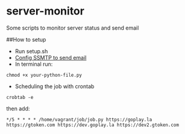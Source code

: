 # server-monitor
Some scripts to monitor server status and send email

##How to setup

- Run setup.sh
- [Config SSMTP to send email](http://www.nixtutor.com/linux/send-mail-with-gmail-and-ssmtp/)
- In terminal run:
```shel
chmod +x your-python-file.py
```
- Scheduling the job with crontab
```shel
crobtab -e
```
then add:
```shel
*/5 * * * * /home/vagrant/job/job.py https://goplay.la https://gtoken.com https://dev.goplay.la https://dev2.gtoken.com
```